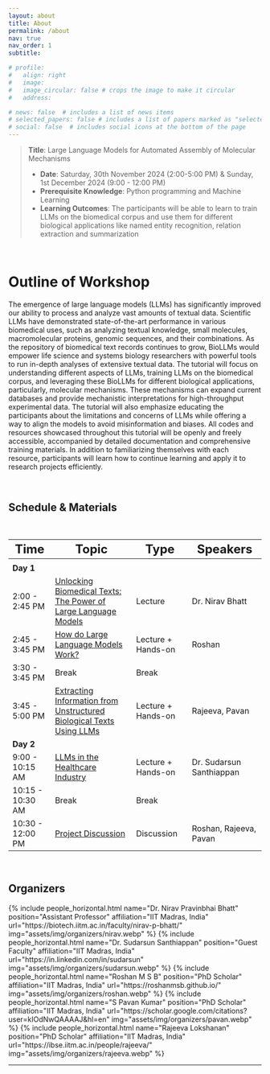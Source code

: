 ```yaml
---
layout: about
title: About
permalink: /about
nav: true
nav_order: 1
subtitle:

# profile:
#   align: right
#   image: 
#   image_circular: false # crops the image to make it circular
#   address: 

# news: false  # includes a list of news items
# selected_papers: false # includes a list of papers marked as "selected={true}"
# social: false  # includes social icons at the bottom of the page
---
```


> **Title**: Large Language Models for Automated Assembly of Molecular Mechanisms
> - **Date**: Saturday, 30th November 2024 (2:00-5:00 PM) & Sunday, 1st December 2024 (9:00 - 12:00 PM)
> - **Prerequisite Knowledge**:  Python programming and Machine Learning
> - **Learning Outcomes**: The participants will be able to learn to train LLMs on the biomedical corpus and use them for different biological applications like named entity recognition, relation extraction and summarization

&nbsp;
# Outline of Workshop
The emergence of large language models (LLMs) has significantly improved our ability to process and analyze vast amounts of textual data. Scientific LLMs have demonstrated state-of-the-art performance in various biomedical uses, such as analyzing textual knowledge, small molecules, macromolecular proteins, genomic sequences, and their combinations. As the repository of biomedical text records continues to grow, BioLLMs would empower life science and systems biology researchers with powerful tools to run in-depth analyses of extensive textual data. The tutorial will focus on understanding different aspects of LLMs, training LLMs on the biomedical corpus, and leveraging these BioLLMs for different biological applications, particularly, molecular mechanisms. These mechanisms can expand current databases and provide mechanistic interpretations for high-throughput experimental data. The tutorial will also emphasize educating the participants about the limitations and concerns of LLMs while offering a way to align the models to avoid misinformation and biases. All codes and resources showcased throughout this tutorial will be openly and freely accessible, accompanied by detailed documentation and comprehensive training materials. In addition to familiarizing themselves with each resource, participants will learn how to continue learning and apply it to research projects efficiently.

&nbsp;

## Schedule & Materials

&nbsp;

| <font size=5> Time </font>     | <font size=5> Topic </font>                                                                                                    | <font size=5> Type </font>         | <font size=5> Speakers </font>                   |
| ------------------------------ | ------------------------------------------------------------------------------------------------------------------------------ | ---------------------------------- | ----------------------------------------------- |
| <img width=150/>               | <img width=400/>                                                                                                               | <img width=200/>                   | <img width=300/>                                |
| **Day 1**                      |                                                                                                                                |                                    |                                                 |
| 2:00 - 2:45 PM                 | [Unlocking Biomedical Texts: The Power of Large Language Models](https://drive.google.com/drive/folders/1JAYETvkVwiCXNTz0xhs2rpw01yT3Fep1?usp=sharing) | Lecture                            | Dr. Nirav Bhatt                                |
| 2:45 - 3:45 PM                 | [How do Large Language Models Work?](https://drive.google.com/drive/folders/1JH7W-ry6nEzOwKsSk-SAVZZ5Wz6U8s0G?usp=sharing)       | Lecture + Hands-on                 | Roshan                                         |
| 3:30 - 3:45 PM                 | Break                                                                                                                          | Break                              |                                                 |
| 3:45 - 5:00 PM                 | [Extracting Information from Unstructured Biological Texts Using LLMs](https://drive.google.com/drive/folders/1JHhn45O2G647Q33GW1gpFc5p2HlAxwfE?usp=sharing) | Lecture + Hands-on                 | Rajeeva, Pavan                                 |
| **Day 2**                      |                                                                                                                                |                                    |                                                 |
| 9:00 - 10:15 AM                | [LLMs in the Healthcare Industry](https://drive.google.com/drive/folders/1JMZfNw7d0DPRsvx_CaS7--34aeH1RLN7?usp=sharing)          | Lecture + Hands-on                 | Dr. Sudarsun Santhiappan                       |
| 10:15 - 10:30 AM               | Break                                                                                                                          | Break                              |                                                 |
| 10:30 - 12:00 PM               | [Project Discussion](https://drive.google.com/drive/folders/1JPu2rIlkiaX1HAeF-xWxSA4nt6XsZ--4?usp=sharing)                      | Discussion                         | Roshan, Rajeeva, Pavan                         |

&nbsp;

## Organizers

<div class="row row-cols-2 projects pt-3 pb-3">
  {% include people_horizontal.html name="Dr. Nirav Pravinbhai Bhatt" position="Assistant Professor" affiliation="IIT Madras, India" url="https://biotech.iitm.ac.in/faculty/nirav-p-bhatt/" img="assets/img/organizers/nirav.webp" %}
  {% include people_horizontal.html name="Dr. Sudarsun Santhiappan" position="Guest Faculty" affiliation="IIT Madras, India" url="https://in.linkedin.com/in/sudarsun" img="assets/img/organizers/sudarsun.webp" %}
  {% include people_horizontal.html name="Roshan M S B" position="PhD Scholar" affiliation="IIT Madras, India" url="https://roshanmsb.github.io/" img="assets/img/organizers/roshan.webp" %}
  {% include people_horizontal.html name="S Pavan Kumar" position="PhD Scholar" affiliation="IIT Madras, India" url="https://scholar.google.com/citations?user=kIOdNwQAAAAJ&hl=en" img="assets/img/organizers/pavan.webp" %}
  {% include people_horizontal.html name="Rajeeva Lokshanan" position="PhD Scholar" affiliation="IIT Madras, India" url="https://ibse.iitm.ac.in/people/rajeeva/" img="assets/img/organizers/rajeeva.webp" %}
</div>

---

